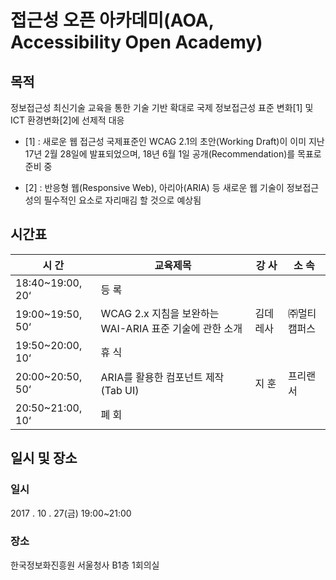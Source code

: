 # 접근성 오픈 아카데미(AOA, Accessibility Open Academy)

## 목적

정보접근성 최신기술 교육을 통한 기술 기반 확대로 국제 정보접근성 표준 변화[1] 및 ICT 환경변화[2]에 선제적 대응

  - [1] : 새로운 웹 접근성 국제표준인 WCAG 2.1의 초안(Working Draft)이 이미 지난 17년 2월 28일에 발표되었으며, 18년 6월 1일 공개(Recommendation)를 목표로 준비 중
  
  - [2] : 반응형 웹(Responsive Web), 아리아(ARIA) 등 새로운 웹 기술이 정보접근성의 필수적인 요소로 자리매김 할 것으로 예상됨

## 시간표

시 간 | 교육제목 | 강 사 | 소 속
---|---|---|---|
18:40~19:00, 20‘ | 등 록 
19:00~19:50, 50‘ | WCAG 2.x 지침을 보완하는 WAI-ARIA 표준 기술에 관한 소개 | 김데레사 | ㈜멀티캠퍼스
19:50~20:00, 10‘ | 휴 식
20:00~20:50, 50‘ | ARIA를 활용한 컴포넌트 제작 (Tab UI) | 지 훈 | 프리랜서
20:50~21:00, 10‘ | 폐 회


## 일시 및 장소

### 일시
2017 . 10 . 27(금) 19:00~21:00

### 장소
한국정보화진흥원 서울청사 B1층 1회의실
